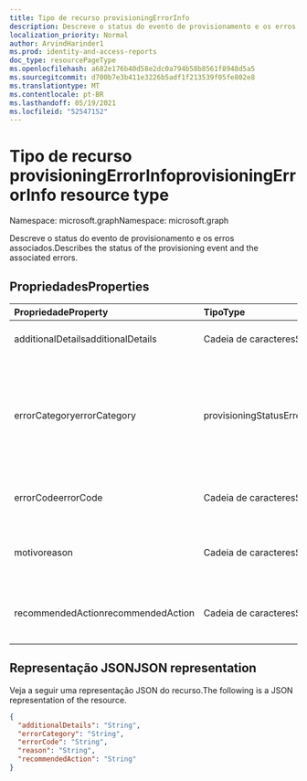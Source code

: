 ```yaml
---
title: Tipo de recurso provisioningErrorInfo
description: Descreve o status do evento de provisionamento e os erros associados.
localization_priority: Normal
author: ArvindHarinder1
ms.prod: identity-and-access-reports
doc_type: resourcePageType
ms.openlocfilehash: a682e176b40d58e2dc0a794b58b8561f8948d5a5
ms.sourcegitcommit: d700b7e3b411e3226b5adf1f213539f05fe802e8
ms.translationtype: MT
ms.contentlocale: pt-BR
ms.lasthandoff: 05/19/2021
ms.locfileid: "52547152"
---
```

# <a name="provisioningerrorinfo-resource-type"></a><span data-ttu-id="a26da-103">Tipo de recurso provisioningErrorInfo</span><span class="sxs-lookup"><span data-stu-id="a26da-103">provisioningErrorInfo resource type</span></span>

<span data-ttu-id="a26da-104">Namespace: microsoft.graph</span><span class="sxs-lookup"><span data-stu-id="a26da-104">Namespace: microsoft.graph</span></span>


<span data-ttu-id="a26da-105">Descreve o status do evento de provisionamento e os erros associados.</span><span class="sxs-lookup"><span data-stu-id="a26da-105">Describes the status of the provisioning event and the associated errors.</span></span> 

## <a name="properties"></a><span data-ttu-id="a26da-106">Propriedades</span><span class="sxs-lookup"><span data-stu-id="a26da-106">Properties</span></span>

| <span data-ttu-id="a26da-107">Propriedade</span><span class="sxs-lookup"><span data-stu-id="a26da-107">Property</span></span>     | <span data-ttu-id="a26da-108">Tipo</span><span class="sxs-lookup"><span data-stu-id="a26da-108">Type</span></span>        | <span data-ttu-id="a26da-109">Descrição</span><span class="sxs-lookup"><span data-stu-id="a26da-109">Description</span></span> |
|:-------------|:------------|:------------|
|<span data-ttu-id="a26da-110">additionalDetails</span><span class="sxs-lookup"><span data-stu-id="a26da-110">additionalDetails</span></span>|<span data-ttu-id="a26da-111">Cadeia de caracteres</span><span class="sxs-lookup"><span data-stu-id="a26da-111">String</span></span>|<span data-ttu-id="a26da-112">Detalhes adicionais em caso de erro.</span><span class="sxs-lookup"><span data-stu-id="a26da-112">Additional details in case of error.</span></span>|
|<span data-ttu-id="a26da-113">errorCategory</span><span class="sxs-lookup"><span data-stu-id="a26da-113">errorCategory</span></span>|<span data-ttu-id="a26da-114">provisioningStatusErrorCategory</span><span class="sxs-lookup"><span data-stu-id="a26da-114">provisioningStatusErrorCategory</span></span>|<span data-ttu-id="a26da-115">Categoriza o código de erro.</span><span class="sxs-lookup"><span data-stu-id="a26da-115">Categorizes the error code.</span></span> <span data-ttu-id="a26da-116">Os valores possíveis `failure` são `nonServiceFailure` , , `success` , `unknownFutureValue`</span><span class="sxs-lookup"><span data-stu-id="a26da-116">Possible values are `failure`, `nonServiceFailure`, `success`, `unknownFutureValue`</span></span>|
|<span data-ttu-id="a26da-117">errorCode</span><span class="sxs-lookup"><span data-stu-id="a26da-117">errorCode</span></span>|<span data-ttu-id="a26da-118">Cadeia de caracteres</span><span class="sxs-lookup"><span data-stu-id="a26da-118">String</span></span>|<span data-ttu-id="a26da-119">Código de erro exclusivo se ocorrer algum.</span><span class="sxs-lookup"><span data-stu-id="a26da-119">Unique error code if any occurred.</span></span> [<span data-ttu-id="a26da-120">Saiba Mais</span><span class="sxs-lookup"><span data-stu-id="a26da-120">Learn more</span></span>](/azure/active-directory/reports-monitoring/concept-provisioning-logs#error-codes)|
|<span data-ttu-id="a26da-121">motivo</span><span class="sxs-lookup"><span data-stu-id="a26da-121">reason</span></span>|<span data-ttu-id="a26da-122">Cadeia de caracteres</span><span class="sxs-lookup"><span data-stu-id="a26da-122">String</span></span>|<span data-ttu-id="a26da-123">Resume o status e descreve por que o status aconteceu.</span><span class="sxs-lookup"><span data-stu-id="a26da-123">Summarizes the status and describes why the status happened.</span></span>|
|<span data-ttu-id="a26da-124">recommendedAction</span><span class="sxs-lookup"><span data-stu-id="a26da-124">recommendedAction</span></span>|<span data-ttu-id="a26da-125">Cadeia de caracteres</span><span class="sxs-lookup"><span data-stu-id="a26da-125">String</span></span>|<span data-ttu-id="a26da-126">Fornece a resolução do erro correspondente.</span><span class="sxs-lookup"><span data-stu-id="a26da-126">Provides the resolution for the corresponding error.</span></span>|

## <a name="json-representation"></a><span data-ttu-id="a26da-127">Representação JSON</span><span class="sxs-lookup"><span data-stu-id="a26da-127">JSON representation</span></span>

<span data-ttu-id="a26da-128">Veja a seguir uma representação JSON do recurso.</span><span class="sxs-lookup"><span data-stu-id="a26da-128">The following is a JSON representation of the resource.</span></span>

<!-- {
  "blockType": "resource",
  "optionalProperties": [

  ],
  "@odata.type": "microsoft.graph.provisioningErrorInfo",
  "baseType": null
}-->

```json
{
  "additionalDetails": "String",
  "errorCategory": "String",
  "errorCode": "String",
  "reason": "String",
  "recommendedAction": "String"
}
```

<!-- uuid: 16cd6b66-4b1a-43a1-adaf-3a886856ed98
2019-02-04 14:57:30 UTC -->
<!-- {
  "type": "#page.annotation",
  "description": "provisioningErrorInfo resource",
  "keywords": "",
  "section": "documentation",
  "tocPath": ""
}-->


